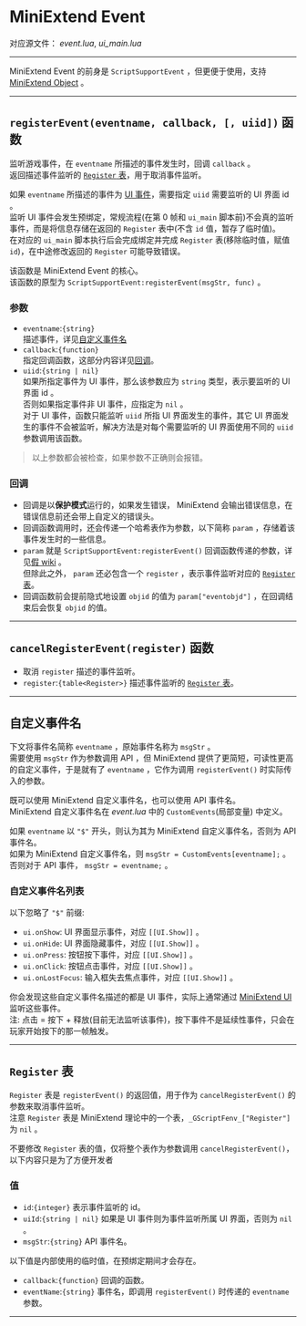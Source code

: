 # MiniExtend Event
对应源文件： *event.lua*, *ui_main.lua*  

---

MiniExtend Event 的前身是 `ScriptSupportEvent` ，但更便于使用，支持 [MiniExtend Object](./object.html) 。  

---

## `registerEvent(eventname, callback, [, uiid])` 函数
监听游戏事件，在 `eventname` 所描述的事件发生时，回调 `callback` 。  
返回描述事件监听的 [`Register` 表](#Register-表)，用于取消事件监听。  

如果 `eventname` 所描述的事件为 [UI 事件](./document.html#UI-事件)，需要指定 `uiid` 需要监听的 UI 界面 id 。  
监听 UI 事件会发生预绑定，常规流程(在第 0 帧和 `ui_main` 脚本前)不会真的监听事件，而是将信息存储在返回的 `Register` 表中(不含 `id` 值，暂存了临时值)。  
在对应的 `ui_main` 脚本执行后会完成绑定并完成 `Register` 表(移除临时值，赋值 `id`)，在中途修改返回的 `Register` 可能导致错误。  

该函数是 MiniExtend Event 的核心。  
该函数的原型为 `ScriptSupportEvent:registerEvent(msgStr, func)` 。  

### 参数
- `eventname`:`{string}`  
描述事件，详见[自定义事件名](#自定义事件名)  
- `callback`:`{function}`  
指定回调函数，这部分内容详见[回调](#回调)。  
- `uiid`:`{string | nil}`  
如果所指定事件为 UI 事件，那么该参数应为 `string` 类型，表示要监听的 UI 界面 id 。  
否则如果指定事件非 UI 事件，应指定为 `nil` 。  
对于 UI 事件，函数只能监听 `uiid` 所指 UI 界面发生的事件，其它 UI 界面发生的事件不会被监听，解决方法是对每个需要监听的 UI 界面使用不同的 `uiid` 参数调用该函数。  

> 以上参数都会被检查，如果参数不正确则会报错。  

### 回调
- 回调是以**保护模式**运行的，如果发生错误， MiniExtend 会输出错误信息，在错误信息前还会带上自定义的错误头。  
- 回调函数调用时，还会传递一个哈希表作为参数，以下简称 `param` ，存储着该事件发生时的一些信息。  
- `param` 就是 `ScriptSupportEvent:registerEvent()` 回调函数传递的参数，详见[假 wiki](https://developers.mini1.cn/wiki/event.html) 。  
但除此之外， `param` 还必包含一个 `register` ，表示事件监听对应的 [`Register` 表](#Register-表)。  
- 回调函数前会提前隐式地设置 `objid` 的值为 `param["eventobjd"]` ，在回调结束后会恢复 `objid` 的值。  

---

## `cancelRegisterEvent(register)` 函数
- 取消 `register` 描述的事件监听。  
- `register`:`{table<Register>}` 描述事件监听的 [`Register` 表](#Register-表)。  

---

## 自定义事件名
下文将事件名简称 `eventname` ，原始事件名称为 `msgStr` 。  
需要使用 `msgStr` 作为参数调用 API ，但 MiniExtend 提供了更简短，可读性更高的自定义事件，于是就有了 `eventname` ，它作为调用 `registerEvent()` 时实际传入的参数。  

既可以使用 MiniExtend 自定义事件名，也可以使用 API 事件名。   
MiniExtend 自定义事件名在 *event.lua* 中的 `CustomEvents`(局部变量) 中定义。  

如果 `eventname` 以 `"$"` 开头，则认为其为 MiniExtend 自定义事件名，否则为 API 事件名。  
如果为 MiniExtend 自定义事件名，则 `msgStr = CustomEvents[eventname];` 。  
否则对于 API 事件， `msgStr = eventname;` 。  

### 自定义事件名列表
以下忽略了 `"$"` 前缀:  
- `ui.onShow`: UI 界面显示事件，对应 `[[UI.Show]]` 。  
- `ui.onHide`: UI 界面隐藏事件，对应 `[[UI.Show]]` 。  
- `ui.onPress`: 按钮按下事件，对应 `[[UI.Show]]` 。  
- `ui.onClick`: 按钮点击事件，对应 `[[UI.Show]]` 。  
- `ui.onLostFocus`: 输入框失去焦点事件，对应 `[[UI.Show]]` 。  

你会发现这些自定义事件名描述的都是 UI 事件，实际上通常通过 [MiniExtend UI](./ui.html) 监听这些事件。  
注: 点击 = 按下 + 释放(目前无法监听该事件)，按下事件不是延续性事件，只会在玩家开始按下的那一帧触发。  

---

## `Register` 表
`Register` 表是 `registerEvent()` 的返回值，用于作为 `cancelRegisterEvent()` 的参数来取消事件监听。  
注意 `Register` 表是 MiniExtend 理论中的一个表，`_GScriptFenv_["Register"]` 为 `nil` 。  

不要修改 `Register` 表的值，仅将整个表作为参数调用 `cancelRegisterEvent()`，以下内容只是为了方便开发者

### 值
- `id`:`{integer}` 表示事件监听的 id。  
- `uiId`:`{string | nil}` 如果是 UI 事件则为事件监听所属 UI 界面，否则为 `nil` 。  
- `msgStr`:`{string}` API 事件名。  

以下值是内部使用的临时值，在预绑定期间才会存在。  
- `callback`:`{function}` 回调的函数。  
- `eventName`:`{string}` 事件名，即调用 `registerEvent()` 时传递的 `eventname` 参数。  

---
